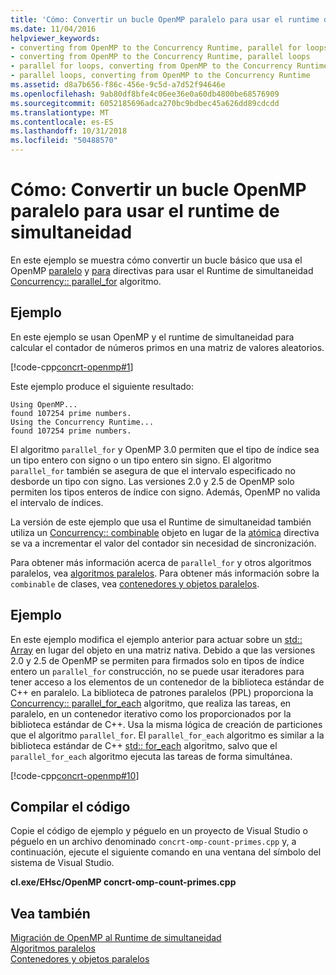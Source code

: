 ```yaml
---
title: 'Cómo: Convertir un bucle OpenMP paralelo para usar el runtime de simultaneidad'
ms.date: 11/04/2016
helpviewer_keywords:
- converting from OpenMP to the Concurrency Runtime, parallel for loops
- converting from OpenMP to the Concurrency Runtime, parallel loops
- parallel for loops, converting from OpenMP to the Concurrency Runtime
- parallel loops, converting from OpenMP to the Concurrency Runtime
ms.assetid: d8a7b656-f86c-456e-9c5d-a7d52f94646e
ms.openlocfilehash: 9ab80df8bfe4c06ee36e0a60db4800be68576909
ms.sourcegitcommit: 6052185696adca270bc9bdbec45a626dd89cdcdd
ms.translationtype: MT
ms.contentlocale: es-ES
ms.lasthandoff: 10/31/2018
ms.locfileid: "50488570"
---
```

# <a name="how-to-convert-an-openmp-parallel-for-loop-to-use-the-concurrency-runtime"></a>Cómo: Convertir un bucle OpenMP paralelo para usar el runtime de simultaneidad

En este ejemplo se muestra cómo convertir un bucle básico que usa el OpenMP [paralelo](../../parallel/concrt/how-to-use-parallel-invoke-to-write-a-parallel-sort-routine.md#parallel) y [para](../../parallel/openmp/reference/for-openmp.md) directivas para usar el Runtime de simultaneidad [Concurrency:: parallel_for](reference/concurrency-namespace-functions.md#parallel_for) algoritmo.

## <a name="example"></a>Ejemplo

En este ejemplo se usan OpenMP y el runtime de simultaneidad para calcular el contador de números primos en una matriz de valores aleatorios.

[!code-cpp[concrt-openmp#1](../../parallel/concrt/codesnippet/cpp/how-to-convert-an-openmp-parallel-for-loop-to-use-the-concurrency-runtime_1.cpp)]

Este ejemplo produce el siguiente resultado:

```Output
Using OpenMP...
found 107254 prime numbers.
Using the Concurrency Runtime...
found 107254 prime numbers.
```

El algoritmo `parallel_for` y OpenMP 3.0 permiten que el tipo de índice sea un tipo entero con signo o un tipo entero sin signo. El algoritmo `parallel_for` también se asegura de que el intervalo especificado no desborde un tipo con signo. Las versiones 2.0 y 2.5 de OpenMP solo permiten los tipos enteros de índice con signo. Además, OpenMP no valida el intervalo de índices.

La versión de este ejemplo que usa el Runtime de simultaneidad también utiliza un [Concurrency:: combinable](../../parallel/concrt/reference/combinable-class.md) objeto en lugar de la [atómica](../../parallel/openmp/reference/atomic.md) directiva se va a incrementar el valor del contador sin necesidad de sincronización.

Para obtener más información acerca de `parallel_for` y otros algoritmos paralelos, vea [algoritmos paralelos](../../parallel/concrt/parallel-algorithms.md). Para obtener más información sobre la `combinable` de clases, vea [contenedores y objetos paralelos](../../parallel/concrt/parallel-containers-and-objects.md).

## <a name="example"></a>Ejemplo

En este ejemplo modifica el ejemplo anterior para actuar sobre un [std:: Array](../../standard-library/array-class-stl.md) en lugar del objeto en una matriz nativa. Debido a que las versiones 2.0 y 2.5 de OpenMP se permiten para firmados solo en tipos de índice entero un `parallel_for` construcción, no se puede usar iteradores para tener acceso a los elementos de un contenedor de la biblioteca estándar de C++ en paralelo. La biblioteca de patrones paralelos (PPL) proporciona la [Concurrency:: parallel_for_each](reference/concurrency-namespace-functions.md#parallel_for_each) algoritmo, que realiza las tareas, en paralelo, en un contenedor iterativo como los proporcionados por la biblioteca estándar de C++. Usa la misma lógica de creación de particiones que el algoritmo `parallel_for`. El `parallel_for_each` algoritmo es similar a la biblioteca estándar de C++ [std:: for_each](../../standard-library/algorithm-functions.md#for_each) algoritmo, salvo que el `parallel_for_each` algoritmo ejecuta las tareas de forma simultánea.

[!code-cpp[concrt-openmp#10](../../parallel/concrt/codesnippet/cpp/how-to-convert-an-openmp-parallel-for-loop-to-use-the-concurrency-runtime_2.cpp)]

## <a name="compiling-the-code"></a>Compilar el código

Copie el código de ejemplo y péguelo en un proyecto de Visual Studio o péguelo en un archivo denominado `concrt-omp-count-primes.cpp` y, a continuación, ejecute el siguiente comando en una ventana del símbolo del sistema de Visual Studio.

**cl.exe/EHsc/OpenMP concrt-omp-count-primes.cpp**

## <a name="see-also"></a>Vea también

[Migración de OpenMP al Runtime de simultaneidad](../../parallel/concrt/migrating-from-openmp-to-the-concurrency-runtime.md)<br/>
[Algoritmos paralelos](../../parallel/concrt/parallel-algorithms.md)<br/>
[Contenedores y objetos paralelos](../../parallel/concrt/parallel-containers-and-objects.md)

